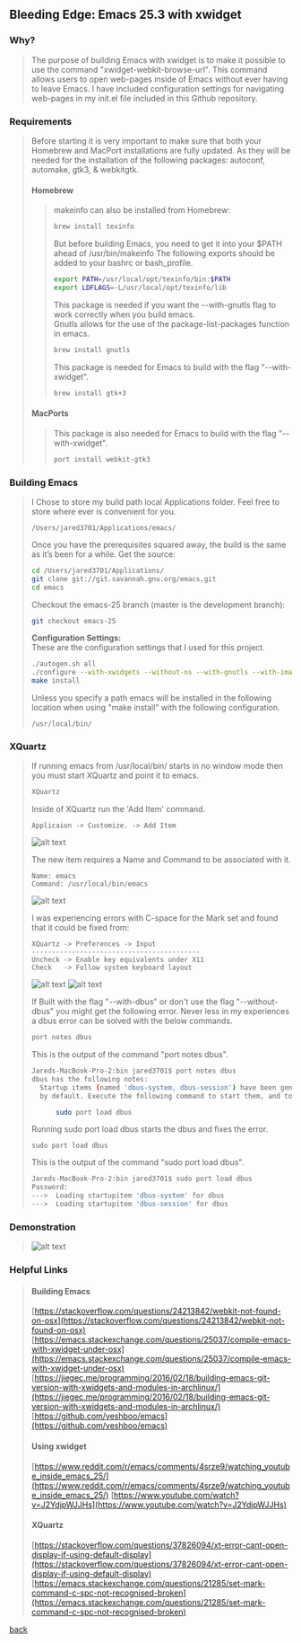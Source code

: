 ## Bleeding Edge: Emacs 25.3 with xwidget
### Why?
> The purpose of building Emacs with xwidget is to make it possible to use the command "xwidget-webkit-browse-url".  This command allows users to open web-pages inside of Emacs without ever having to leave Emacs.  I have included configuration settings for navigating web-pages in my init.el file included in this Github repository.

### Requirements
> Before starting it is very important to make sure that both your Homebrew and MacPort installations are fully updated.  As they will be needed for the installation of the following packages: autoconf, automake, gtk3, & webkitgtk.  
>
> #### Homebrew
>> makeinfo can also be installed from Homebrew:
>> ```bash
>> brew install texinfo
>> ```
>> 
>> But before building Emacs, you need to get it into your $PATH ahead of /usr/bin/makeinfo
>> The following exports should be added to your bashrc or bash_profile.
>> ```bash
>> export PATH=/usr/local/opt/texinfo/bin:$PATH
>> export LDFLAGS=-L/usr/local/opt/texinfo/lib
>> ```
>>
>> This package is needed if you want the --with-gnutls flag to work correctly when you build emacs.  
>> Gnutls allows for the use of the package-list-packages function in emacs.
>> ```bash
>> brew install gnutls
>> ```
>> 
>> This package is needed for Emacs to build with the flag "--with-xwidget".
>> ```bash
>> brew install gtk+3
>> ```
>
>#### MacPorts
>> This package is also needed for Emacs to build with the flag "--with-xwidget".
>> ```bash
>> port install webkit-gtk3
>> ``` 

### Building Emacs
> I Chose to store my build path local Applications folder.  Feel free to store where ever is convenient for you.  
> ```
> /Users/jared3701/Applications/emacs/
> ```
>
> Once you have the prerequisites squared away, the build is the same as it’s been for a while. Get the source:  
> ```bash
> cd /Users/jared3701/Applications/
> git clone git://git.savannah.gnu.org/emacs.git
> cd emacs
> ```
>
> Checkout the emacs-25 branch (master is the development branch):  
> ```bash
> git checkout emacs-25
> ```
>
> __Configuration Settings:__  
> These are the configuration settings that I used for this project.  
> ```bash
> ./autogen.sh all
> ./configure --with-xwidgets --without-ns --with-gnutls --with-imagemagick --without-dbus --with-x
> make install
> ```
>
> Unless you specify a path emacs will be installed in the following location when using "make install" with the following configuration.
> ```
> /usr/local/bin/
> ```

### XQuartz
>
> If running emacs from /usr/local/bin/ starts in no window mode then you must start XQuartz and point it to emacs.  
> ```bash
> XQuartz
> ```
>
> Inside of XQuartz run the 'Add Item' command.  
> ```
> Applicaion -> Customize. -> Add Item
> ```
> ![alt text](../images/XQuartz_Applications_Customize.png "Applicaion -> Customize")
>
> The new item requires a Name and Command to be associated with it.  
> ```
> Name: emacs
> Command: /usr/local/bin/emacs
> ```
> ![alt text](../images/XQuartz_Application_emacs_setup.png "Applicaion -> Customize -> emacs")
>
> I was experiencing errors with C-space for the Mark set and found that it could be fixed from:
> ```
> XQuartz -> Preferences -> Input
> ------------------------------------------
> Uncheck -> Enable key equivalents under X11
> Check   -> Follow system keyboard layout
> ```
> ![alt text](../images/XQuartz_preferences.png "Applicaion -> Customize -> emacs")
> ![alt text](../images/XQuartz_input_preferences.png "Applicaion -> Customize -> emacs")
> 
> If Built with the flag "--with-dbus" or don't use the flag "--without-dbus" you might get the following error. Never less in my experiences a dbus error can be solved with the below commands.  
> ```bash
> port notes dbus
> ```
>
> This is the output of the command "port notes dbus".  
> ```bash
> Jareds-MacBook-Pro-2:bin jared3701$ port notes dbus
> dbus has the following notes:
>   Startup items (named 'dbus-system, dbus-session') have been generated that will aid in starting dbus with launchd. They are disabled
>   by default. Execute the following command to start them, and to cause them to launch at startup:
>
>       sudo port load dbus
> ```
>
> Running sudo port load dbus starts the dbus and fixes the error.  
> ```
> sudo port load dbus
> ```
>
> This is the output of the command "sudo port load dbus".
> ```bash
> Jareds-MacBook-Pro-2:bin jared3701$ sudo port load dbus
> Password:
> --->  Loading startupitem 'dbus-system' for dbus
> --->  Loading startupitem 'dbus-session' for dbus
> ```

### Demonstration
> ![alt text](../images/emacs_as_browser.png "Emacs as a browser")

### Helpful Links
> #### Building Emacs
> [https://stackoverflow.com/questions/24213842/webkit-not-found-on-osx](https://stackoverflow.com/questions/24213842/webkit-not-found-on-osx)
> [https://emacs.stackexchange.com/questions/25037/compile-emacs-with-xwidget-under-osx](https://emacs.stackexchange.com/questions/25037/compile-emacs-with-xwidget-under-osx)
> [https://jiegec.me/programming/2016/02/18/building-emacs-git-version-with-xwidgets-and-modules-in-archlinux/](https://jiegec.me/programming/2016/02/18/building-emacs-git-version-with-xwidgets-and-modules-in-archlinux/)
> [https://github.com/veshboo/emacs](https://github.com/veshboo/emacs)
> #### Using xwidget
> [https://www.reddit.com/r/emacs/comments/4srze9/watching_youtube_inside_emacs_25/](https://www.reddit.com/r/emacs/comments/4srze9/watching_youtube_inside_emacs_25/)
> [https://www.youtube.com/watch?v=J2YdjpWJJHs](https://www.youtube.com/watch?v=J2YdjpWJJHs)
> #### XQuartz
> [https://stackoverflow.com/questions/37826094/xt-error-cant-open-display-if-using-default-display](https://stackoverflow.com/questions/37826094/xt-error-cant-open-display-if-using-default-display)
> [https://emacs.stackexchange.com/questions/21285/set-mark-command-c-spc-not-recognised-broken](https://emacs.stackexchange.com/questions/21285/set-mark-command-c-spc-not-recognised-broken)

[back](.././)
